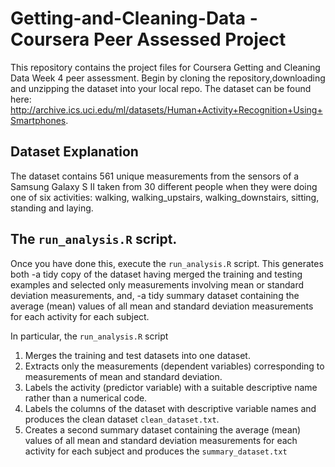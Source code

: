 # Getting-and-Cleaning-Data - Coursera Peer Assessed Project
This repository contains the project files for Coursera Getting and Cleaning Data Week 4 peer assessment. Begin by cloning the repository,downloading and unzipping the dataset into your local repo. The dataset can be found here: http://archive.ics.uci.edu/ml/datasets/Human+Activity+Recognition+Using+Smartphones. 

## Dataset Explanation
The dataset contains 561 unique measurements from the sensors of a Samsung Galaxy S II taken from 30 different people when they were doing one of six activities: walking, walking_upstairs, walking_downstairs, sitting, standing and laying.

## The ```run_analysis.R``` script.
Once you have done this, execute the ```run_analysis.R``` script. This generates both 
-a tidy copy of the dataset having merged the training and testing examples and selected only measurements involving mean or standard deviation measurements, and,
-a tidy summary dataset containing the average (mean) values of all mean and standard deviation measurements for each activity for each subject.

In particular, the ```run_analysis.R``` script
1. Merges the training and test datasets into one dataset.
2. Extracts only the measurements (dependent variables) corresponding to measurements of mean and standard deviation.
3. Labels the activity (predictor variable) with a suitable descriptive name rather than a numerical code.
4. Labels the columns of the dataset with descriptive variable names and produces the clean dataset ```clean_dataset.txt```.
5. Creates a second summary dataset containing the average (mean) values of all mean and standard deviation measurements for each activity for each subject and produces the ```summary_dataset.txt```
